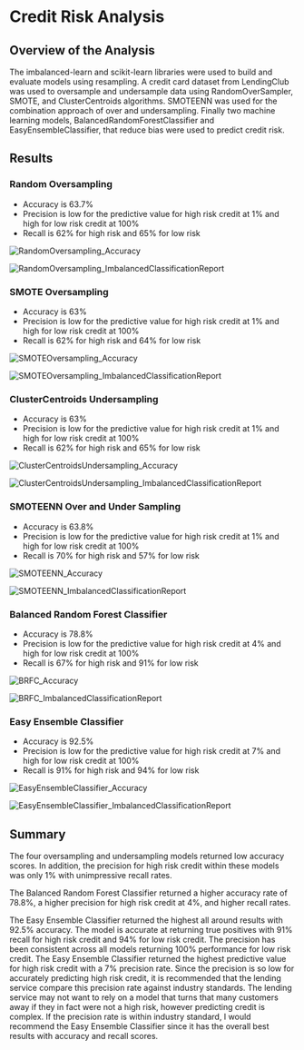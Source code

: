# Credit Risk Analysis

## Overview of the Analysis

The imbalanced-learn and scikit-learn libraries were used to build and evaluate models using resampling.  A credit card dataset from LendingClub was used to oversample and undersample data using RandomOverSampler, SMOTE, and ClusterCentroids algorithms.  SMOTEENN was used for the combination approach of over and undersampling.  Finally two machine learning models, BalancedRandomForestClassifier and EasyEnsembleClassifier, that reduce bias were used to predict credit risk.

## Results


### Random Oversampling

 - Accuracy is 63.7%
 - Precision is low for the predictive value for high risk credit at 1% and high for low risk credit at 100%
 - Recall is 62% for high risk and 65% for low risk
  
![RandomOversampling_Accuracy](https://user-images.githubusercontent.com/90982811/155032528-c4b76bb6-cf82-4082-b592-96ce4a639057.jpg)

![RandomOversampling_ImbalancedClassificationReport](https://user-images.githubusercontent.com/90982811/155032548-0144796c-1741-4b6e-8dd3-3213cf9f6a55.jpg)

### SMOTE Oversampling

 - Accuracy is 63%
 - Precision is low for the predictive value for high risk credit at 1% and high for low risk credit at 100%
 - Recall is 62% for high risk and 64% for low risk 

![SMOTEOversampling_Accuracy](https://user-images.githubusercontent.com/90982811/155032558-6e687d8b-3c8b-47c6-90d8-aa5b13525029.jpg)

![SMOTEOversampling_ImbalancedClassificationReport](https://user-images.githubusercontent.com/90982811/155032563-e3d8f1d3-77eb-46ee-ae51-42b810b13214.jpg)

### ClusterCentroids Undersampling

 - Accuracy is 63%
 - Precision is low for the predictive value for high risk credit at 1% and high for low risk credit at 100%
 - Recall is 62% for high risk and 65% for low risk 

![ClusterCentroidsUndersampling_Accuracy](https://user-images.githubusercontent.com/90982811/155032574-35ebd7e6-a429-4480-843d-14f06ad063b1.jpg)

![ClusterCentroidsUndersampling_ImbalancedClassificationReport](https://user-images.githubusercontent.com/90982811/155032588-1b49719e-93b4-4a88-98fe-3d92b1b68754.jpg)

### SMOTEENN Over and Under Sampling

 - Accuracy is 63.8%
 - Precision is low for the predictive value for high risk credit at 1% and high for low risk credit at 100%
 - Recall is 70% for high risk and 57% for low risk 

![SMOTEENN_Accuracy](https://user-images.githubusercontent.com/90982811/155032611-e086106a-e809-4c55-8fa2-94138045bf8e.jpg)

![SMOTEENN_ImbalancedClassificationReport](https://user-images.githubusercontent.com/90982811/155032669-18c1de97-4fae-4054-90ad-d08960c3988c.jpg)

### Balanced Random Forest Classifier

 - Accuracy is 78.8%
 - Precision is low for the predictive value for high risk credit at 4% and high for low risk credit at 100%
 - Recall is 67% for high risk and 91% for low risk 

![BRFC_Accuracy](https://user-images.githubusercontent.com/90982811/155032684-08662db2-d915-4c15-a740-525e72518a5d.jpg)

![BRFC_ImbalancedClassificationReport](https://user-images.githubusercontent.com/90982811/155032693-de5f0fd9-5d10-4846-8931-00b2c117de38.jpg)

### Easy Ensemble Classifier

 - Accuracy is 92.5%
 - Precision is low for the predictive value for high risk credit at 7% and high for low risk credit at 100%
 - Recall is 91% for high risk and 94% for low risk 
 
![EasyEnsembleClassifier_Accuracy](https://user-images.githubusercontent.com/90982811/155032735-d62e9e92-f5ac-4508-bef1-4e5593c7a946.jpg)

![EasyEnsembleClassifier_ImbalancedClassificationReport](https://user-images.githubusercontent.com/90982811/155032766-95ae1232-ca0a-4bf6-9ddc-fef373e25074.jpg)

## Summary

The four oversampling and undersampling models returned low accuracy scores.  In addition, the precision for high risk credit within these models was only 1% with unimpressive recall rates.

The Balanced Random Forest Classifier returned a higher accuracy rate of 78.8%, a higher precision for high risk credit at 4%, and higher recall rates.

The Easy Ensemble Classifier returned the highest all around results with 92.5% accuracy.  The model is accurate at returning true positives with 91% recall for high risk credit and 94% for low risk credit.  The precision has been consistent across all models returning 100% performance for low risk credit.  The Easy Ensemble Classifier returned the highest predictive value for high risk credit with a 7% precision rate.  Since the precision is so low for accurately predicting high risk credit, it is recommended that the lending service compare this precision rate against industry standards.  The lending service may not want to rely on a model that turns that many customers away if they in fact were not a high risk, however predicting credit is complex.  If the precision rate is within industry standard, I would recommend the Easy Ensemble Classifier since it has the overall best results with accuracy and recall scores.
